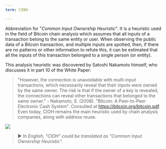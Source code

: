 ```yaml
---
term: CIOH

---
```

Abbreviation for "*Common Input Ownership Heuristic*". It is a heuristic used in the field of Bitcoin chain analysis which assumes that all inputs of a transaction belong to the same entity or user. When observing the public data of a Bitcoin transaction, and multiple inputs are spotted, then, if there are no patterns or other information to refute this, it can be estimated that all the inputs of this transaction belonged to a single person (or entity).

This analysis heuristic was discovered by Satoshi Nakamoto himself, who discusses it in part 10 of the White Paper:

> "However, the connection is unavoidable with multi-input transactions, which necessarily reveal that their inputs were owned by the same owner. The risk is that if the owner of a key is revealed, the connections can reveal other transactions that belonged to the same owner." - Nakamoto, S. (2008). "Bitcoin: A Peer-to-Peer Electronic Cash System". Consulted at https://bitcoin.org/bitcoin.pdf.
Even today, CIOH remains the main heuristic used by chain analysis companies, along with address reuse.

![](../../dictionnaire/assets/13.webp)

> ► *In English, "CIOH" could be translated as "Common Input Ownership Heuristic".*